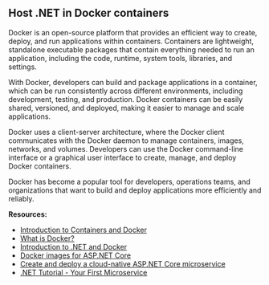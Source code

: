 ## Host .NET in Docker containers

Docker is an open-source platform that provides an efficient way to create, deploy, and run applications within containers. Containers are lightweight, standalone executable packages that contain everything needed to run an application, including the code, runtime, system tools, libraries, and settings.

With Docker, developers can build and package applications in a container, which can be run consistently across different environments, including development, testing, and production. Docker containers can be easily shared, versioned, and deployed, making it easier to manage and scale applications.

Docker uses a client-server architecture, where the Docker client communicates with the Docker daemon to manage containers, images, networks, and volumes. Developers can use the Docker command-line interface or a graphical user interface to create, manage, and deploy Docker containers.

Docker has become a popular tool for developers, operations teams, and organizations that want to build and deploy applications more efficiently and reliably.

**Resources:**

 - [Introduction to Containers and Docker](https://learn.microsoft.com/en-us/dotnet/architecture/microservices/container-docker-introduction/)
 - [What is Docker?](https://learn.microsoft.com/en-us/dotnet/architecture/microservices/container-docker-introduction/docker-defined)
 - [Introduction to .NET and Docker](https://learn.microsoft.com/en-us/dotnet/core/docker/introduction?source=recommendations)
 - [Docker images for ASP.NET Core](https://learn.microsoft.com/en-us/aspnet/core/host-and-deploy/docker/building-net-docker-images?view=aspnetcore-7.0)
  - [Create and deploy a cloud-native ASP.NET Core microservice](https://learn.microsoft.com/ro-ro/training/modules/microservices-aspnet-core/?WT.mc_id=dotnet-35129-website)
  - [.NET Tutorial - Your First Microservice](https://dotnet.microsoft.com/en-us/learn/aspnet/microservice-tutorial/intro)

